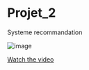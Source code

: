 # Projet_2

 Systeme recommandation

![image](https://github.com/user-attachments/assets/f46e0215-e234-46ff-aefc-8174b44f5ee5)


[Watch the video](https://www.youtube.com/watch?v=sjhfbU6KxQw)
